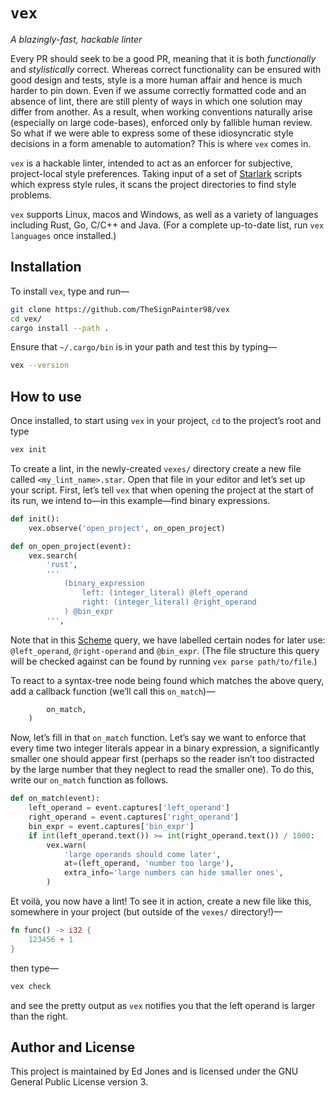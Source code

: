 # `vex`

_A blazingly-fast, hackable linter_

Every PR should seek to be a good PR, meaning that it is both _functionally_ and _stylistically_ correct.
Whereas correct functionality can be ensured with good design and tests, style is a more human affair and hence is much harder to pin down.
Even if we assume correctly formatted code and an absence of lint, there are still plenty of ways in which one solution may differ from another.
As a result, when working conventions naturally arise (especially on large code-bases), enforced only by fallible human review.
So what if we were able to express some of these idiosyncratic style decisions in a form amenable to automation?
This is where `vex` comes in.

`vex` is a hackable linter, intended to act as an enforcer for subjective, project-local style preferences.
Taking input of a set of [Starlark][starlark] scripts which express style rules, it scans the project directories to find style problems.

`vex` supports Linux, macos and Windows, as well as a variety of languages including Rust, Go, C/C++ and Java. (For a complete up-to-date list, run `vex languages` once installed.)

## Installation

To install `vex`, type and run—
```bash
git clone https://github.com/TheSignPainter98/vex
cd vex/
cargo install --path .
```
Ensure that `~/.cargo/bin` is in your path and test this by typing—
```bash
vex --version
```

## How to use

Once installed, to start using `vex` in your project, `cd` to the project’s root and type
```bash
vex init
```

To create a lint, in the newly-created `vexes/` directory create a new file called `<my_lint_name>.star`.
Open that file in your editor and let’s set up your script.
First, let’s tell `vex` that when opening the project at the start of its run, we intend to—in this example—find binary expressions.
```python
def init():
    vex.observe('open_project', on_open_project)

def on_open_project(event):
    vex.search(
        'rust',
        '''
            (binary_expression
                left: (integer_literal) @left_operand
                right: (integer_literal) @right_operand
            ) @bin_expr
        ''',
```
Note that in this [Scheme][scheme] query, we have labelled certain nodes for later use: `@left_operand`, `@right-operand` and `@bin_expr`.
(The file structure this query will be checked against can be found by running `vex parse path/to/file`.)

To react to a syntax-tree node being found which matches the above query, add a callback function (we’ll call this `on_match`)—
```python
        on_match,
    )
```

Now, let’s fill in that `on_match` function.
Let’s say we want to enforce that every time two integer literals appear in a binary expression, a significantly smaller one should appear first (perhaps so the reader isn’t too distracted by the large number that they neglect to read the smaller one).
To do this, write our `on_match` function as follows.
```python
def on_match(event):
    left_operand = event.captures['left_operand']
    right_operand = event.captures['right_operand']
    bin_expr = event.captures['bin_expr']
    if int(left_operand.text()) >= int(right_operand.text()) / 1000:
        vex.warn(
            'large operands should come later',
            at=(left_operand, 'number too large'),
            extra_info='large numbers can hide smaller ones',
        )
```
Et voilà, you now have a lint!
To see it in action, create a new file like this, somewhere in your project (but outside of the `vexes/` directory!)—
```rust
fn func() -> i32 {
    123456 + 1
}
```
then type—
```bash
vex check
```
and see the pretty output as `vex` notifies you that the left operand is larger than the right.

## Author and License

This project is maintained by Ed Jones and is licensed under the GNU General Public License version 3.

[scheme]: https://tree-sitter.github.io/tree-sitter/using-parsers#pattern-matching-with-queries
[starlark]: https://github.com/bazelbuild/starlark/blob/master/spec.md
